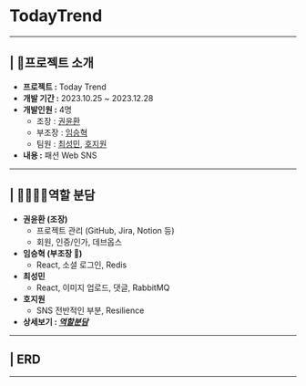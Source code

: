 # TodayTrend

---

## | 📖프로젝트 소개

- **프로젝트 :** Today Trend
- **개발 기간 :** 2023.10.25 ~ 2023.12.28
- **개발인원 :** 4명
  - 조장 : [권윤환](https://github.com/unan25)
  - 부조장 : [임승혁](https://github.com/Yim119)
  - 팀원 : [최성민](https://github.com/seongmin1117),  [호지원](https://github.com/jiwon0207)
- **내용 :** 패션 Web SNS

---

## | 👨‍👩‍👧‍👧역할 분담

- **권윤환 (조장)**
  - 프로젝트 관리 (GitHub, Jira, Notion 등)
  - 회원, 인증/인가, 데브옵스
- **임승혁 (부조장 👑)**
  - React, 소셜 로그인, Redis
- **최성민**
  - React, 이미지 업로드, 댓글, RabbitMQ
- **호지원**
  - SNS 전반적인 부분, Resilience
- **상세보기 : *[역할분담](https://www.notion.so/2958fc434c614c41a3110d99aa686850?pvs=21)***

---

## | ERD


---
